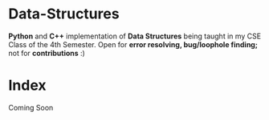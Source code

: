 # Data-Structures
**Python** and **C++** implementation of **Data Structures** being taught in my CSE Class of the 4th Semester.
Open for **error resolving, bug/loophole finding;** not for **contributions** :)


# Index
Coming Soon

